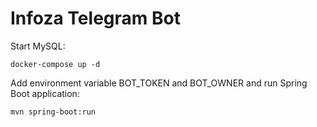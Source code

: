 # Infoza Telegram Bot

Start MySQL:
```
docker-compose up -d
```

Add environment variable BOT_TOKEN and BOT_OWNER and run Spring Boot application:
```
mvn spring-boot:run
```
